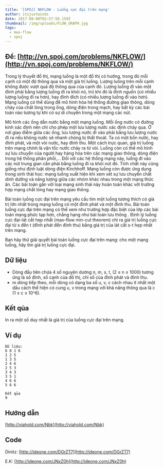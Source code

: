 ```yaml
---
title: '[SPOJ] NKFLOW - Luồng cực đại trên mạng'
author: itsjustwinds
date: 2017-08-08T02:57:58.159Z
thumbnail: /img/uploads/FLOW_GRAPH.jpg
tags:
  - max-flow
  - spoj
---
```

## Đề: [http://vn.spoj.com/problems/NKFLOW/](http://vn.spoj.com/problems/NKFLOW/)

Trong lý thuyết đồ thị, mạng luồng là một đồ thị có hướng, trong đó mỗi cạnh có một độ thông qua và một giá trị luồng. Lượng luồng trên mỗi cạnh không được vượt quá độ thông qua của cạnh đó. Lượng luồng đi vào một đỉnh phải bằng lượng luồng đi ra khỏi nó, trừ khi đó là đỉnh nguồn \(có nhiều lượng luồng đi ra hơn\), hay đỉnh đích \(có nhiều lượng luồng đi vào hơn\). Mạng luồng có thể dùng để mô hình hóa hệ thống đường giao thông, dòng chảy của chất lỏng trong ống, dòng điện trong mạch, hay bất kỳ các bài toán nào tương tự khi có sự di chuyển trong một mạng các nút.

Mô hình các ống dẫn nước bằng một mạng luồng. Mỗi ống nước có đường kính xác định nên chỉ cho phép một lưu lượng nước xác định chảy qua. Ở nơi giao điểm giữa các ống, lưu lượng nước đi vào phải bằng lưu lượng nước đi ra nếu không nước sẽ nhanh chóng bị thất thoát. Ta có một bồn nước, hay đỉnh phát, và một vòi nước, hay đỉnh thu. Một cách trực quan, giá trị luồng trên mạng chính là vận tốc nước chảy ra từ vòi. Luồng còn có thể mô hình sự lưu chuyển của người hay hàng hóa trên các mạng giao thông, dòng điện trong hệ thống phân phối,... Đối với các hệ thống mạng này, luồng đi vào các nút trung gian cần phải bằng luồng đi ra khỏi nút đó. Tính chất này cũng giống như định luật dòng điện Kirchhoff. Mạng luồng còn được ứng dụng trong sinh thái học: mạng luồng xuất hiện khi xem xét sự lưu chuyển chất dinh dưỡng và năng lượng giữa các nhóm khác nhau trong một mạng thức ăn. Các bài toán gắn với loại mạng sinh thái này hoàn toán khác với trường hợp mạng chất lỏng hay mạng giao thông.

Bài toán luồng cực đại trên mạng yêu cầu tìm một luồng tương thích có giá trị lớn nhất trong mạng luồng có một đỉnh phát và một đỉnh thu. Bài toán luồng cực đại trên mạng có thể xem như trường hợp đặc biệt của lớp các bài toán mạng phức tạp hơn, chẳng hạng như bài toán lưu thông . Định lý luồng cực đại-lát cắt hẹp nhất \(max-flow min-cut theorem\) chỉ ra giá trị luồng cực đại từ s đến t \(đỉnh phát đến đỉnh thu\) bằng giá trị của lát cắt s-t hẹp nhất trên mạng.

Bạn hãy thử giải quyết bài toán luồng cực đại trên mạng: cho một mạng luồng, hãy tìm giá trị luồng cực đại.

## Dữ liệu

* Dòng đầu tiên chứa 4 số nguyên dương n, m, s, t, \(2 ≤ n ≤ 1000\) tương ứng là số đỉnh, số cạnh của đồ thị, chỉ số của đỉnh phát và đỉnh thu.
* m dòng tiếp theo, mỗi dòng có dạng ba số u, v, c cách nhau ít nhất một dấu cách thể hiện có cung u, v trong mạng với khả năng thông qua là c \(1 ≤ c ≤ 10^6\).

## Kết qủa

In ra một số duy nhất là giá trị của luồng cực đại trên mạng.

## Ví dụ

```
Dữ liệu:
6 8 1 6
1 2 5
1 3 5
2 4 6
2 5 3
3 4 3
3 5 1
4 6 6
5 6 6

Kết qủa
9
```

## Hướng dẫn

[http://viahold.com/Nbk](http://viahold.com/Nbk)

## Code

Dinitz: [http://ideone.com/DGrZT7](http://ideone.com/DGrZT7)

E.K: [http://ideone.com/JNxZ0h](http://ideone.com/JNxZ0h)
